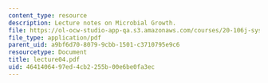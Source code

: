 ```yaml
---
content_type: resource
description: Lecture notes on Microbial Growth.
file: https://ol-ocw-studio-app-qa.s3.amazonaws.com/courses/20-106j-systems-microbiology-fall-2006/4641406497ed4cb2255b00e6be0fa3ec_lecture04.pdf
file_type: application/pdf
parent_uid: a9bf6d70-8079-9cbb-1501-c3710795e9c6
resourcetype: Document
title: lecture04.pdf
uid: 46414064-97ed-4cb2-255b-00e6be0fa3ec
---
```

